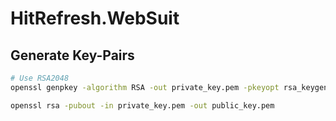 ﻿# HitRefresh.WebSuit

## Generate Key-Pairs

```bash
# Use RSA2048
openssl genpkey -algorithm RSA -out private_key.pem -pkeyopt rsa_keygen_bits:2048

openssl rsa -pubout -in private_key.pem -out public_key.pem
```